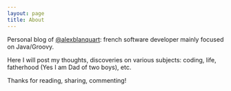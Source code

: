 ```yaml
---
layout: page
title: About
---
```


Personal blog of [@alexblanquart](https://twitter.com/alexblanquart): french software developer mainly focused on Java/Groovy.

Here I will post my thoughts, discoveries on various subjects: coding, life, fatherhood (Yes I am Dad of two boys), etc. 

<p class="message">
Thanks for reading, sharing, commenting!
</p>